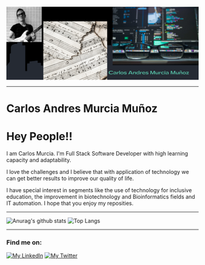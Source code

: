 ![Header](./images/banner-github.png)

---

# Carlos Andres Murcia Muñoz # 
# Hey People!!
I am Carlos Murcia. I'm Full Stack Software Developer with high learning capacity and adaptability. 

I love the challenges and I believe that with application of technology we can get better results to improve our quality of life. 

I have special interest in segments like the use of technology for inclusive education, the improvement in biotechnology and Bioinformatics fields and IT automation. I hope that you enjoy my reposities. 

---

![Anurag's github stats](https://github-readme-stats.vercel.app/api?username=Charliemur2&show_icons=true&theme=radical)   ![Top Langs](https://github-readme-stats.vercel.app/api/top-langs/?username=Charliemur2&layout=compact)

---

### Find me on: ###

[![My LinkedIn](https://img.shields.io/badge/%20-LinkedIn-blue?style=for-the-badge&logo=LinkedIn)](https://www.linkedin.com/in/carlos-andres-murcia-munoz/) [![My Twitter](https://img.shields.io/badge/%20-Twitter-gray?style=for-the-badge&logo=Twitter)](https://twitter.com/charliesoka)



